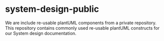 # system-design-public
We are include re-usable plantUML components from a private repository.
This repository contains commonly used re-usable plantUML constructs for our System design documentation.
